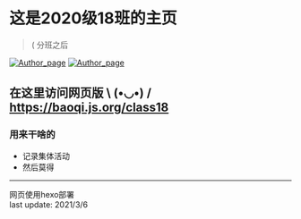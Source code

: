 # 这是2020级18班的主页

> ( 分班之后

[![Author_page](https://img.shields.io/badge/Author%20page-on%20github-blue)](https://github.com/baoqi-zhong/class18)
[![Author_page](https://img.shields.io/badge/Author%20page-on%20bilibili-green)](https://space.bilibili.com/290472819)

##  在这里访问网页版 \﻿ (•◡•) /   https://baoqi.js.org/class18

### 用来干啥的
 - 记录集体活动
 - 然后莫得

---
网页使用hexo部署\
last update: 2021/3/6
